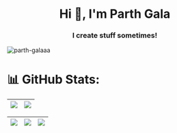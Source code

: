 <h1 align="center">Hi 👋, I'm Parth Gala</h1>
<h3 align="center">I create stuff sometimes!</h3>

<p align="left"> 
  <img src="https://komarev.com/ghpvc/?username=parth-galaaa&label=Profile%20views&color=0e75b6&style=flat" alt="parth-galaaa" /> 
</p>

# 📊 GitHub Stats:
<!-- <p align="center">
<img align="center" src="http://github-profile-summary-cards.vercel.app/api/cards/profile-details?username=parth-galaaa&theme=highcontrast" alt="Julian's github stats"/></p> -->

|![](https://github-readme-streak-stats.herokuapp.com/?user=parth-galaaa&hide_border=true&theme=dark)|![](https://github-readme-stats-eight-theta.vercel.app/api/top-langs/?username=parth-galaaa&layout=compact&langs_count=8&theme=dark)|
|---|---|

<!-- ![banner](https://user-images.githubusercontent.com/109308073/202793525-b2d35c97-1687-46ed-a44a-86504d86c81c.png) -->
|![](http://github-profile-summary-cards.vercel.app/api/cards/stats?username=parth-galaaa&theme=highcontrast) |![](http://github-profile-summary-cards.vercel.app/api/cards/repos-per-language?username=parth-galaaa&langs_count=8&theme=highcontrast) |![](http://github-profile-summary-cards.vercel.app/api/cards/most-commit-language?username=parth-galaaa&theme=highcontrast&langs_count=8)|
|---|---|---|
